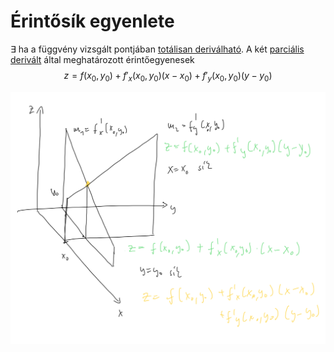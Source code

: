 # Érintősík egyenlete
$\exists$ ha a függvény vizsgált pontjában [totálisan deriválható](totalis-derivalt.md). A két [parciális derivált](parcialis-derivalt.md) által meghatározott érintőegyenesek 
$$z = f(x_0, y_0) + f'_x{(x_0, y_0)}(x-x_0) + f'_y{(x_0, y_0)}(y-y_0)$$

![alt-text](img/erintosik.jpeg)